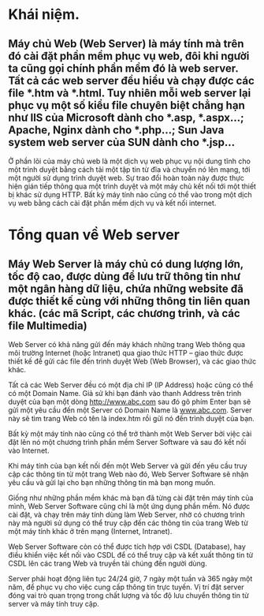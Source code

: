 # Khái niệm.
## Máy chủ Web (Web Server) là máy tính mà trên đó cài đặt phần mềm phục vụ web, đôi khi người ta cũng gọi chính phần mềm đó là web server. Tất cả các web server đều hiểu và chạy được các file *.htm và *.html. Tuy nhiên mỗi web server lại phục vụ một số kiểu file chuyên biệt chẳng hạn như llS của Microsoft dành cho *.asp, *.aspx…; Apache, Nginx dành cho *.php…; Sun Java system web server của SUN dành cho *.jsp…

Ở phần lõi của máy chủ web là một dịch vụ web phục vụ nội dung tĩnh cho một trình duyệt bằng cách tải một tập tin từ đĩa và chuyển nó lên mạng, tới một người sử dụng trình duyệt web. Sự trao đổi hoàn toàn này được thực hiện gián tiếp thông qua một trình duyệt và một máy chủ kết nối tới một thiết bị khác sử dụng HTTP. Bất kỳ máy tính nào cũng có thể vào trong một dịch vụ web bằng cách cài đặt phần mềm dịch vụ và kết nối internet.

# Tổng quan về Web server
## Máy Web Server là máy chủ có dung lượng lớn, tốc độ cao, được dùng để lưu trữ thông tin như một ngân hàng dữ liệu, chứa những website đã được thiết kế cùng với những thông tin liên quan khác. (các mã Script, các chương trình, và các file Multimedia)

Web Server có khả năng gửi đến máy khách những trang Web thông qua môi trường Internet (hoặc Intranet) qua giao thức HTTP – giao thức được thiết kế để gửi các file đến trình duyệt Web (Web Browser), và các giao thức khác.

Tất cả các Web Server đều có một địa chỉ IP (IP Address) hoặc cũng có thể có một Domain Name. Giả sử khi bạn đánh vào thanh Address trên trình duyệt của bạn một dòng http://www.abc.com sau đó gõ phím Enter bạn sẽ gửi một yêu cầu đến một Server có Domain Name là www.abc.com. Server này sẽ tìm trang Web có tên là index.htm rồi gửi nó đến trình duyệt của bạn.

Bất kỳ một máy tính nào cũng có thể trở thành một Web Server bởi việc cài đặt lên nó một chương trình phần mềm Server Software và sau đó kết nối vào Internet.

Khi máy tính của bạn kết nối đến một Web Server và gửi đến yêu cầu truy cập các thông tin từ một trang Web nào đó, Web Server Software sẽ nhận yêu cầu và gửi lại cho bạn những thông tin mà bạn mong muốn.

Giống như những phần mềm khác mà bạn đã từng cài đặt trên máy tính của mình, Web Server Software cũng chỉ là một ứng dụng phần mềm. Nó được cài đặt, và chạy trên máy tính dùng làm Web Server, nhờ có chương trình này mà người sử dụng có thể truy cập đến các thông tin của trang Web từ một máy tính khác ở trên mạng (Internet, Intranet).

Web Server Software còn có thể được tích hợp với CSDL (Database), hay điều khiển việc kết nối vào CSDL để có thể truy cập và kết xuất thông tin từ CSDL lên các trang Web và truyền tải chúng đến người dùng.

Server phải hoạt động liên tục 24/24 giờ, 7 ngày một tuần và 365 ngày một năm, để phục vụ cho việc cung cấp thông tin trực tuyến. Vị trí đặt server đóng vai trò quan trọng trong chất lượng và tốc độ lưu chuyển thông tin từ server và máy tính truy cập.
